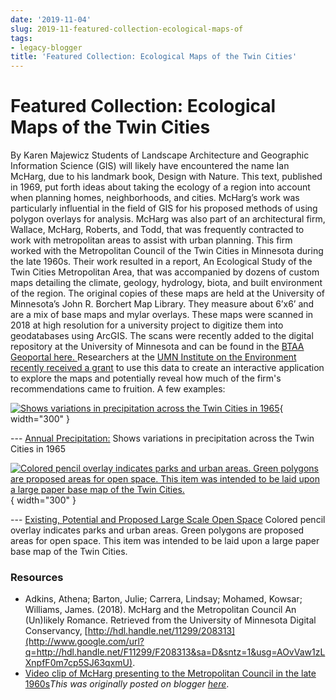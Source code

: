 ```yaml
---
date: '2019-11-04'
slug: 2019-11-featured-collection-ecological-maps-of
tags:
- legacy-blogger
title: 'Featured Collection: Ecological Maps of the Twin Cities'
---
```


# Featured Collection: Ecological Maps of the Twin Cities

By Karen Majewicz Students of Landscape Architecture and Geographic Information Science (GIS) will likely have encountered the name Ian McHarg, due to his landmark book, Design with Nature. This text, published in 1969, put forth ideas about taking the ecology of a region into account when planning homes, neighborhoods, and cities. McHarg’s work was particularly influential in the field of GIS for his proposed methods of using polygon overlays for analysis. McHarg was also part of an architectural firm, Wallace, McHarg, Roberts, and Todd, that was frequently contracted to work with metropolitan areas to assist with urban planning. This firm <!-- more --> worked with the Metropolitan Council of the Twin Cities in Minnesota during the late 1960s. Their work resulted in a report, An Ecological Study of the Twin Cities Metropolitan Area, that was accompanied by dozens of custom maps detailing the climate, geology, hydrology, biota, and built environment of the region. The original copies of these maps are held at the University of Minnesota’s John R. Borchert Map Library. They measure about 6’x6’ and are a mix of base maps and mylar overlays. These maps were scanned in 2018 at high resolution for a university project to digitize them into geodatabases using ArcGIS. The scans were recently added to the digital repository at the University of Minnesota and can be found in the [BTAA Geoportal here. ](https://geo.btaa.org/catalog/F05d-p16022coll289&sa=D&sntz=1&usg=AOvVaw1M4G5XCSAH4UEjO9mzXXeX) Researchers at the [UMN Institute on the Environment recently received a grant](http://www.google.com/url?q=http://environment.umn.edu/Fnews/Fat-the-intersection-of-sustainability-and-society-announcing-the-spring-2019-mini-grants/F&sa=D&sntz=1&usg=AOvVaw1Y8-0Vo0STmeDG0sdUaoLg) to use this data to create an interactive application to explore the maps and potentially reveal how much of the firm's recommendations came to fruition. A few examples: 

[![Shows variations in precipitation across the Twin Cities in 1965](https://blogger.googleusercontent.com/img/a/AVvXsEik1AjQdxnDuQ2aTGrOL904LMB4A1MeRXEAGv-YWwmsYF33U74dcnFIqmGjuYwqFCkFXOi3M7PvU_H0dAhO1ncnSCnK8Hrj3HPXIagWvADiRXW1KEviQpkDNyxXUVOT1D8_B3WfNYddUuve3rUeYJCx5zisOLQDxdS1QZQ-sBiFpVK9LfOZ336nlhP-DA=w640-h525)](https://geo.btaa.org/catalog/p16022coll289:46){ width="300" }

 --- [Annual Precipitation:](https://geo.btaa.org/catalog/p16022coll289:46) Shows variations in precipitation across the Twin Cities in 1965 

[![Colored pencil overlay indicates parks and urban areas. Green polygons are proposed areas for open space. This item was intended to be laid upon a large paper base map of the Twin Cities.](https://blogger.googleusercontent.com/img/a/AVvXsEiChF60pYexcM8NrTh8Cw7qnlH6hui6LRHVfeSqXp2MPz5Sv9-GOuQskKLZlRwagl21gOVM5CxrLRJyF4pUQXZac1-JEijbspH1brgobGecoEHtcHdqlIld8k1BLDwkaoa_I0aYnV-XIC1ga3Zf0Nxmqn-MkZpHDlHwgnHMEc37Y0ydFRcN6Q6HchdCGg=w640-h632)](https://geo.btaa.org/catalog/p16022coll289:6){ width="300" }

 --- [Existing, Potential and Proposed Large Scale Open Space](https://geo.btaa.org/catalog/p16022coll289:6) Colored pencil overlay indicates parks and urban areas. Green polygons are proposed areas for open space. This item was intended to be laid upon a large paper base map of the Twin Cities.

### Resources
 * Adkins, Athena; Barton, Julie; Carrera, Lindsay; Mohamed, Kowsar; Williams, James. (2018). McHarg and the Metropolitan Council An (Un)likely Romance. Retrieved from the University of Minnesota Digital Conservancy, [http://hdl.handle.net/11299/208313](http://www.google.com/url?q=http://hdl.handle.net/F11299/F208313&sa=D&sntz=1&usg=AOvVaw1zLXnpfF0m7cp5SJ63qxmU).
 * [Video clip of McHarg presenting to the Metropolitan Council in the late 1960s](https://youtu.be/S76_thtZ6k8)*This was originally posted on blogger [here](https://geobtaa.blogspot.com/2019/11/featured-collection-ecological-maps-of.html)*.

